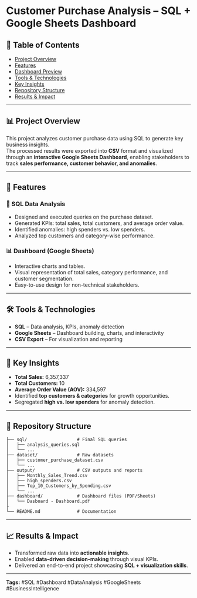 # Customer Purchase Analysis – SQL + Google Sheets Dashboard  

## 📑 Table of Contents  
- [Project Overview](#-project-overview)  
- [Features](#-features)  
- [Dashboard Preview](#-dashboard-preview)  
- [Tools & Technologies](#-tools--technologies)  
- [Key Insights](#-key-insights)  
- [Repository Structure](#-repository-structure)  
- [Results & Impact](#-results--impact)  

---

## 📊 Project Overview  
This project analyzes customer purchase data using SQL to generate key business insights.  
The processed results were exported into **CSV** format and visualized through an **interactive Google Sheets Dashboard**, enabling stakeholders to track **sales performance, customer behavior, and anomalies**.  

---

## 🚀 Features  

### 🔎 SQL Data Analysis  
- Designed and executed queries on the purchase dataset.  
- Generated KPIs: total sales, total customers, and average order value.  
- Identified anomalies: high spenders vs. low spenders.  
- Analyzed top customers and category-wise performance.  

### 📊 Dashboard (Google Sheets)  
- Interactive charts and tables.  
- Visual representation of total sales, category performance, and customer segmentation.  
- Easy-to-use design for non-technical stakeholders.  


---

## 🛠 Tools & Technologies  
- **SQL** – Data analysis, KPIs, anomaly detection  
- **Google Sheets** – Dashboard building, charts, and interactivity  
- **CSV Export** – For visualization and reporting  

---

## 📑 Key Insights  
- **Total Sales:** 6,357,337  
- **Total Customers:** 10  
- **Average Order Value (AOV):** 334,597  
- Identified **top customers & categories** for growth opportunities.  
- Segregated **high vs. low spenders** for anomaly detection.  

---
## 📂 Repository Structure  

```text
├── sql/                   # Final SQL queries  
│   ├── analysis_queries.sql  
│   └── ...  
├── dataset/               # Raw datasets  
│   ├── customer_purchase_dataset.csv  
│   └── ...  
├── output/                # CSV outputs and reports  
│   ├── Monthly_Sales_Trend.csv  
│   ├── high_spenders.csv  
│   ├── Top_10_Customers_by_Spending.csv  
│   └── ...  
├── dashboard/             # Dashboard files (PDF/Sheets)  
│   └── Dasboard - Dashboard.pdf  
├         
└── README.md              # Documentation  

```
---

## 📈 Results & Impact  
- Transformed raw data into **actionable insights**.  
- Enabled **data-driven decision-making** through visual KPIs.  
- Delivered an end-to-end project showcasing **SQL + visualization skills**.  

---

**Tags:** #SQL #Dashboard #DataAnalysis #GoogleSheets #BusinessIntelligence  

